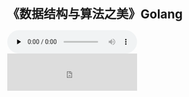 # 《数据结构与算法之美》Golang


<audio id="audio" controls="mp3" preload="none">
      <source id="mp3" src="https://github.com/xilepeng/Algorithms-Go/blob/main/mp3/01%E4%B8%BA%E4%BB%80%E4%B9%88%E8%A6%81%E5%AD%A6%E4%B9%A0%E6%95%B0%E6%8D%AE%E7%BB%93%E6%9E%84%E5%92%8C%E7%AE%97%E6%B3%95%EF%BC%9F.mp3">
      </audio>


<div align=life> 
<iframe frameborder="0" marginwidth="0" marginheight="0" width=300 height=86 src="https://c.y.qq.com/base/fcgi-bin/u?__=Jj9vuf9"></iframe>
</div>



